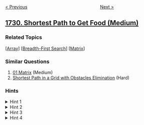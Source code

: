 <!--|This file generated by command(leetcode description); DO NOT EDIT.    |-->
<!--+----------------------------------------------------------------------+-->
<!--|@author    awesee <openset.wang@gmail.com>                           |-->
<!--|@link      https://github.com/awesee                                 |-->
<!--|@home      https://github.com/awesee/leetcode                        |-->
<!--+----------------------------------------------------------------------+-->

[< Previous](../find-followers-count "Find Followers Count")
　　　　　　　　　　　　　　　　
[Next >](../the-number-of-employees-which-report-to-each-employee "The Number of Employees Which Report to Each Employee")

## [1730. Shortest Path to Get Food (Medium)](https://leetcode.com/problems/shortest-path-to-get-food "获取食物的最短路径")



### Related Topics
  [[Array](../../tag/array/README.md)]
  [[Breadth-First Search](../../tag/breadth-first-search/README.md)]
  [[Matrix](../../tag/matrix/README.md)]

### Similar Questions
  1. [01 Matrix](../01-matrix) (Medium)
  1. [Shortest Path in a Grid with Obstacles Elimination](../shortest-path-in-a-grid-with-obstacles-elimination) (Hard)

### Hints
<details>
<summary>Hint 1</summary>
Run BFS starting from the '*' position.
</details>

<details>
<summary>Hint 2</summary>
Keep the current number of the steps as a state in the queue.
</details>

<details>
<summary>Hint 3</summary>
The first time you reach a food, return the number of steps as the answer.
</details>

<details>
<summary>Hint 4</summary>
In case the queue is empty and you still did not manage to reach a food, return -1.
</details>
